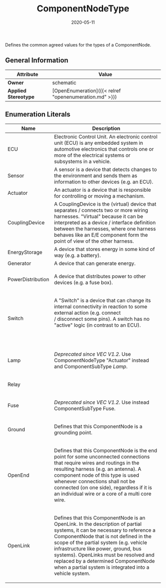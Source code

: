 ﻿---
title: ComponentNodeType
toc: false
type: specs
date: "2020-05-11"
draft: false
specification: VEC
version: 1.2.0
documentType: "Recommendation"
elementType: Class
classes:
  - ComponentNodeType
menu_name: vec-1.2.0
---
<p> Defines the common agreed values for the types of a ComponentNode.      </p>

## General Information

| Attribute               | Value |
|-------------------------|-------|
| **Owner**               | schematic |
| **Applied Stereotype**  | [OpenEnumeration]({{< relref "openenumeration.md" >}})<br/>  |

## Enumeration Literals
| Name          | **Description** |
|---------------|-----------------|
| ECU | Electronic Control Unit. An electronic control unit (ECU) is any embedded system in automotive electronics that controls one or more of the electrical systems or subsystems in a vehicle. |
| Sensor | A sensor is a device that detects changes to the environment and sends them as information to other devices (e.g. an ECU). |
| Actuator | An actuator is a device that is responsible for controlling or moving a mechanism. |
| CouplingDevice | A CouplingDevice is the (virtual) device that separates / connects two or more wiring harnesses. &quot;Virtual&quot; because it can be interpreted as a device / interface definition between the harnesses, where one harness behaves like an E/E component form the point of view of the other harness. |
| EnergyStorage | A device that stores energy in some kind of way (e.g. a battery). |
| Generator | A device that can generate energy. |
| PowerDistribution | <p> A device that distributes power to other devices (e.g. a fuse box).      </p> |
| Switch | <p> A &quot;Switch&quot; is a device that can change its internal connectivity in reaction to some external action (e.g. connect /&#160;disconnect&#160;some pins). A switch has no &quot;active&quot; logic (in contrast to an ECU).      </p>      <p> &#160;      </p> |
| Lamp | <p> <i>Deprecated since VEC V1.2. </i>Use ComponentNodeType &quot;Actuator&quot; instead and ComponentSubType <i>Lamp</i>.      </p> |
| Relay | <p> &#160;      </p> |
| Fuse | <p> <i>Deprecated since VEC V1.2. </i>Use instead ComponentSubType Fuse.&#160;      </p> |
| Ground | <p> Defines that this ComponentNode is a grounding point.      </p> |
| OpenEnd | <p> Defines that this ComponentNode is the end point for some unconnected connections that require wires and routings in the resulting harness (e.g. an antenna). A component node of this type is used whenever connections shall not be connected (on one side), regardless if it is an individual wire or a core of a multi core wire.      </p> |
| OpenLink | <p> Defines that this ComponentNode is an OpenLink. In the description of partial systems, it can be necessary to reference a ComponentNode that is not defined in the scope of the partial system (e.g. vehicle infrastructure like power, ground, bus systems). OpenLinks must be resolved and replaced by a determined ComponentNode when a partial system is integrated into a vehicle system.      </p> |
